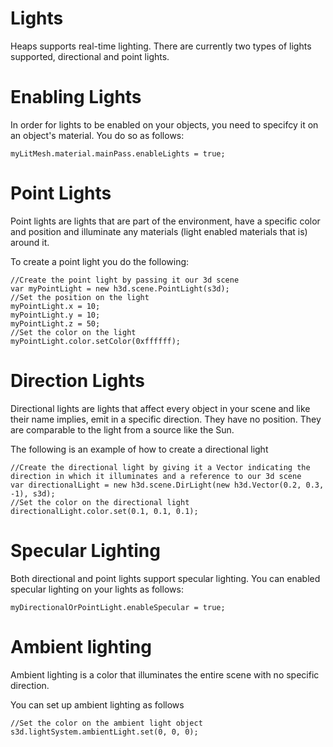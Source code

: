 # Lights 

Heaps supports real-time lighting.  There are currently two types of lights supported, directional and point lights.  

# Enabling Lights
In order for lights to be enabled on your objects, you need to specifcy it on an object's material.  You do so as follows:

```
myLitMesh.material.mainPass.enableLights = true;
```

# Point Lights

Point lights are lights that are part of the environment, have a specific color and position and illuminate any materials (light enabled materials that is) around it. 

To create a point light you do the following:

```
//Create the point light by passing it our 3d scene
var myPointLight = new h3d.scene.PointLight(s3d);
//Set the position on the light
myPointLight.x = 10;
myPointLight.y = 10;
myPointLight.z = 50;
//Set the color on the light
myPointLight.color.setColor(0xffffff);
```

# Direction Lights

Directional lights are lights that affect every object in your scene and like their name implies, emit in a specific direction.  They have no position.  They are comparable to the light from a source like the Sun.  

The following is an example of how to create a directional light

```
//Create the directional light by giving it a Vector indicating the direction in which it illuminates and a reference to our 3d scene
var directionalLight = new h3d.scene.DirLight(new h3d.Vector(0.2, 0.3, -1), s3d);
//Set the color on the directional light
directionalLight.color.set(0.1, 0.1, 0.1);
```
# Specular Lighting

Both directional and point lights support specular lighting.  You can enabled specular lighting on your lights as follows:

```
myDirectionalOrPointLight.enableSpecular = true;
```


# Ambient lighting

Ambient lighting is a color that illuminates the entire scene with no specific direction.

You can set up ambient lighting as follows

```
//Set the color on the ambient light object
s3d.lightSystem.ambientLight.set(0, 0, 0);
```